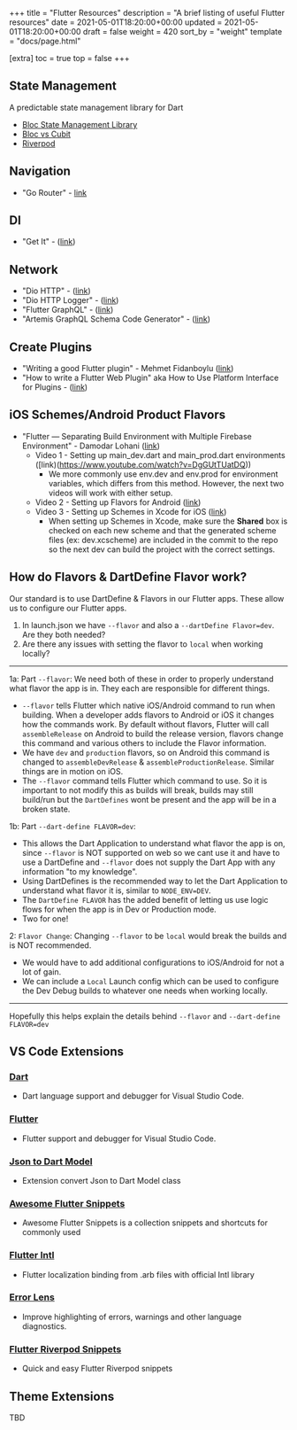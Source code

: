 +++
title = "Flutter Resources"
description = "A brief listing of useful Flutter resources"
date = 2021-05-01T18:20:00+00:00
updated = 2021-05-01T18:20:00+00:00
draft = false
weight = 420
sort_by = "weight"
template = "docs/page.html"

[extra]
toc = true
top = false
+++

## State Management

A predictable state management library for Dart

* [Bloc State Management Library](https://bloclibrary.dev/)
* [Bloc vs Cubit](https://ppantaleon.medium.com/flutter-bloc-vs-cubit-100a0fb0efcf)
* [Riverpod](https://riverpod.dev)

## Navigation

* "Go Router" - [link](https://gorouter.dev)

## DI

* "Get It" - ([link](https://pub.dev/packages/get_it))

## Network

* "Dio HTTP" - ([link](https://pub.dev/packages/dio))
* "Dio HTTP Logger" - ([link](https://pub.dev/packages/pretty_dio_logger/versions/1.2.0-beta-1))
* "Flutter GraphQL" - ([link](https://pub.dev/packages/graphql_flutter))
* "Artemis GraphQL Schema Code Generator" - ([link](https://pub.dev/packages/artemis))

## Create Plugins

* "Writing a good Flutter plugin" - Mehmet Fidanboylu ([link](https://medium.com/flutter/writing-a-good-flutter-plugin-1a561b986c9c))
* "How to write a Flutter Web Plugin" aka How to Use Platform Interface for Plugins - ([link](https://medium.com/flutter/how-to-write-a-flutter-web-plugin-part-2-afdddb69ece6))

## iOS Schemes/Android Product Flavors

* "Flutter — Separating Build Environment with Multiple Firebase Environment" - Damodar Lohani ([link](https://lohanidamodar.medium.com/flutter-separating-build-environment-with-multiple-firebase-environment-92e40e26d275))
	* Video 1 - Setting up main_dev.dart and main_prod.dart environments ([link)(https://www.youtube.com/watch?v=DgGUtTUatDQ))
		* We more commonly use env.dev and env.prod for environment variables, which differs from this method. However, the next two videos will work with either setup.
	* Video 2 - Setting up Flavors for Android ([link](https://www.youtube.com/watch?v=UZFIMRAWtgw))
	* Video 3 - Setting up Schemes in Xcode for iOS ([link](https://www.youtube.com/watch?v=gdqnxcV7_FY))
		* When setting up Schemes in Xcode, make sure the **Shared** box is checked on each new scheme and that the generated scheme files (ex: dev.xcscheme) are included in the commit to the repo so the next dev can build the project with the correct settings. 

## How do Flavors & DartDefine Flavor work?
Our standard is to use DartDefine & Flavors in our Flutter apps. These allow us to configure our Flutter apps. 
1) In launch.json we have `--flavor` and also a `--dartDefine Flavor=dev`. Are they both needed?
2) Are there any issues with setting the flavor to `local` when working locally?
---
1a: Part `--flavor`: We need both of these in order to properly understand what flavor the app is in. They each are responsible for different things.
* `--flavor` tells Flutter which native iOS/Android command to run when building. When a developer adds flavors to Android or iOS it changes how the commands work. By default without flavors, Flutter will call `assembleRelease` on Android to build the release version, flavors change this command and various others to include the Flavor information. 
* We have `dev` and `production` flavors, so on Android this command is changed to `assembleDevRelease` & `assembleProductionRelease`. Similar things are in motion on iOS.
* The `--flavor` command tells Flutter which command to use. So it is important to not modify this as builds will break, builds may still build/run but the `DartDefines` wont be present and the app will be in a broken state.

1b: Part `--dart-define FLAVOR=dev`:
* This allows the Dart Application to understand what flavor the app is on, since `--flavor` is NOT supported on web so we cant use it and have to use a DartDefine and `--flavor` does not supply the Dart App with any information "to my knowledge".
* Using DartDefines is the recommended way to let the Dart Application to understand what flavor it is, similar to `NODE_ENV=DEV`. 
* The `DartDefine FLAVOR` has the added benefit of letting us use logic flows for when the app is in Dev or Production mode. 
* Two for one!

2: `Flavor Change`: Changing `--flavor` to be `local` would break the builds and is NOT recommended.
* We would have to add additional configurations to iOS/Android for not a lot of gain. 
* We can include a `Local` Launch config which can be used to configure the Dev Debug builds to whatever one needs when working locally.
---
Hopefully this helps explain the details behind `--flavor` and `--dart-define FLAVOR=dev`

## VS Code Extensions

### [Dart](https://marketplace.visualstudio.com/items?itemName=Dart-Code.dart-codes)

* Dart language support and debugger for Visual Studio Code.

### [Flutter](https://marketplace.visualstudio.com/items?itemName=Dart-Code.flutters)

* Flutter support and debugger for Visual Studio Code.

### [Json to Dart Model](https://marketplace.visualstudio.com/items?itemName=hirantha.json-to-darts)

* Extension convert Json to Dart Model class

### [Awesome Flutter Snippets](https://marketplace.visualstudio.comitems?itemName=Nash.awesome-flutter-snippetss)

* Awesome Flutter Snippets is a collection snippets and shortcuts for commonly used

### [Flutter Intl](https://marketplace.visualstudio.com/items?itemName=localizely.flutter-intls)

* Flutter localization binding from .arb files with official Intl library

### [Error Lens](https://marketplace.visualstudio.com/items?itemName=usernamehw.errorlenss)

* Improve highlighting of errors, warnings and other language diagnostics.

### [Flutter Riverpod Snippets](https://marketplace.visualstudio.comitems?itemName=robert-brunhage.flutter-riverpod-snippetss)

* Quick and easy Flutter Riverpod snippets

## Theme Extensions

TBD
